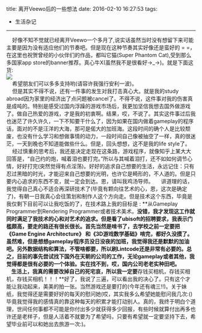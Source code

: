 title: 离开Veewo后的一些想法
date: 2016-02-10 16:27:53
tags:
- 生活杂记
---
 &#160;&#160;&#160;&#160;好像不知不觉就已经离开Veewo一个多月了,说实话虽然当时没有想留下来可能主要是因为没有适应他们的节奏吧。但是现在这种节奏其实好像还是蛮好的 = =，在这里也祝贺曾经的小伙伴们的作品，都叫它猫(Super Phantom Cat),受到那么多国家app store的banner推荐。真心牛X(虽然我不是很看好→_→)。就是下面这货:  
![](http://ww2.sinaimg.cn/large/b112dfa9jw1f2afxdumr5j20zi0k0gnj.jpg)   
&#160;&#160;&#160;&#160;希望朋友们可以多多支持哟(请容许我强行安利一波)。  
&#160;&#160;&#160;&#160;但是其实不得不说，还有一件事的发生对我打击真心大。就是我的study abroad因为家里的经济出了点问题被cancel了。不得不说，这件事对我的伤害真是成吨的。特别是感受过国内浮躁的游戏市场后，我更加坚信我想去国外做游戏了。做自己热爱的游戏，才是我的初衷啊。结果，哎，不说了。其实这件事过后我也迷茫了许久许久，一下不知要干什么了，因为如果在国内做着gameplay的程序话，面对的不是汪洋的大海，那可是偌大的加班海。这段时间的确个人是比较颓废，也没有什么学习和想做事情的动力，一段时间自己像被抽空了一样，真的很迷茫，一天到晚也不知道能做些什么。但是，回头想想，这不是我的life style了。  
&#160;&#160;&#160;&#160;经过慎重的思考后，我还是决定走现在这条路，游戏程序，就像知乎上某大大回答是，“自己约的炮，喊着泪也要打完。”所以与其喊着泪打，还不如如何调节心情，好好打完(突然觉得有点淫荡)。好好的追求自己想要的生活，永远记住：只有忍过黑暗的时光，才能迎来自己想要的光明，也许它是畸形的，不人道的。但是只要内心追求的东西不变，就一定会到达。恩，请叫我鸡汤导师。
&#160;&#160;&#160;&#160;讲道理的话，我觉得自己真心不适合再深研技术了(毕竟有颗向往艺术的心，恩，这次是确定了)，有朝一日我真心会往策划和制作人这个方向走。但是技术这个东西，毕竟是我仅剩下目前可以让我吃饭的了，在技术路上我的目标是 : **从Gameplay Programmer到Rendering Programmer或者技术美术。**没错，我才发现这工作就同时满足了我技术的心和对艺术的追求。但是看了ubisoft的招聘要求，我表示门槛颇高，要走的路还有很长很长。首先当然是啃书了，去学校之前一定要把《Game Engine Architecture》 和《3D游戏数学基础》啃完，都好久没摸了。虽然难，但是想想gameplay程序员没日没夜的加班，我觉得我还是默默的加油吧。另外数据结构和算法，不管啥都要，所以刷Lintcode还是非常有必要的。总之，**目前的事先尝试找下国外在天朝的公司的工作，无论gameplay或者其他，我觉得都是很有必要的一个体验。实在找不到，哎，国内公司老老实种田吧。**  
&#160;&#160;&#160;&#160;生活上，我真的需要改掉自己的死宅哀，所以我一定要**存钱买相机，存钱买相机，存钱买相机！！！**好了，我说了三遍，可以看出我的决心了。只有这个才能让我动起来，美美的拍一张。当然游戏还是要打的(今年还有魂三!!)。关于妹纸，我觉得还是需要好好的每天的慰问她(哎，其实我多么希望她能慰问我几次:()毕竟我觉得我的感情真的靠这种每天的积累才能打动别人。真的，我终于明白个道理，世间任何事都不可能是你付出多少就获得多少回报，有些时候就算付出再多也许还是老样子，但是人活着不就要为了希望吗，只要有希望就一定要坚持下去，希望毕业前可以和她出去旅游一次:)。

